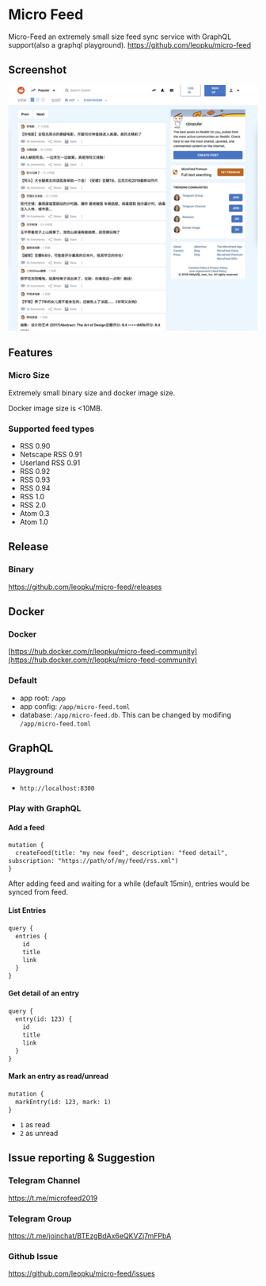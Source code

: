 # Micro Feed

Micro-Feed an extremely small size feed sync service with GraphQL support(also a graphql playground). https://github.com/leopku/micro-feed

## Screenshot

![screenshot for micro-feed](https://raw.githubusercontent.com/leopku/micro-feed/master/photo_2019-09-23_19-15-58.jpg)

## Features

### Micro Size

Extremely small binary size and docker image size.

Docker image size is <10MB.

### Supported feed types

* RSS 0.90
* Netscape RSS 0.91
* Userland RSS 0.91
* RSS 0.92
* RSS 0.93
* RSS 0.94
* RSS 1.0
* RSS 2.0
* Atom 0.3
* Atom 1.0

## Release

### Binary

https://github.com/leopku/micro-feed/releases

## Docker

### Docker

[https://hub.docker.com/r/leopku/micro-feed-community](https://hub.docker.com/r/leopku/micro-feed-community)

### Default

* app root: `/app`
* app config: `/app/micro-feed.toml`
* database: `/app/micro-feed.db`. This can be changed by modifing `/app/micro-feed.toml`

## GraphQL

### Playground

* `http://localhost:8300`

### Play with GraphQL 

#### Add a feed

```
mutation {
  createFeed(title: "my new feed", description: "feed detail", subscription: "https://path/of/my/feed/rss.xml")
}
```

After adding feed and waiting for a while (default 15min), entries would be synced from feed.

#### List Entries

```
query {
  entries {
    id
    title
    link
  }
}
```

#### Get detail of an entry

```
query {
  entry(id: 123) {
    id
    title
    link
  }
}
```

#### Mark an entry as read/unread

```
mutation {
  markEntry(id: 123, mark: 1)
}
```

* `1` as read
* `2` as unread

## Issue reporting & Suggestion

### Telegram Channel

https://t.me/microfeed2019

### Telegram Group

https://t.me/joinchat/BTEzgBdAx6eQKVZj7mFPbA

### Github Issue

https://github.com/leopku/micro-feed/issues
